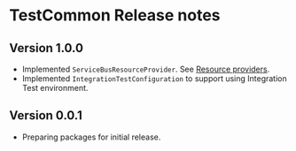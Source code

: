 # TestCommon Release notes

## Version 1.0.0

- Implemented `ServiceBusResourceProvider`. See [Resource providers](../functionapp-testcommon.md#resource-providers).
- Implemented `IntegrationTestConfiguration` to support using Integration Test environment.

## Version 0.0.1

- Preparing packages for initial release.

